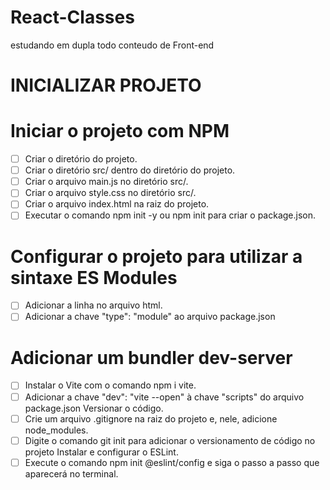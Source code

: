 # React-Classes
estudando em dupla todo conteudo de Front-end

# INICIALIZAR PROJETO

# Iniciar o projeto com NPM
- [ ] Criar o diretório do projeto.
- [ ] Criar o diretório src/ dentro do diretório do projeto.
- [ ] Criar o arquivo main.js no diretório src/.
- [ ] Criar o arquivo style.css no diretório src/.
- [ ] Criar o arquivo index.html na raiz do projeto.
- [ ] Executar o comando npm init -y ou npm init para criar o package.json.
# Configurar o projeto para utilizar a sintaxe ES Modules
- [ ] Adicionar a linha <script type="module" src="./src/main.js"></script> no arquivo html.
- [ ] Adicionar a chave "type": "module" ao arquivo package.json
# Adicionar um bundler dev-server
- [ ] Instalar o Vite com o comando npm i vite.
- [ ] Adicionar a chave "dev": "vite --open" à chave "scripts" do arquivo package.json
Versionar o código.
- [ ] Crie um arquivo .gitignore na raiz do projeto e, nele, adicione node_modules.
- [ ] Digite o comando git init para adicionar o versionamento de código no projeto
Instalar e configurar o ESLint.
- [ ] Execute o comando npm init @eslint/config e siga o passo a passo que aparecerá no terminal.
